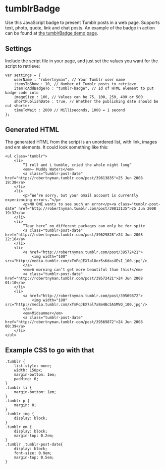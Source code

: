 # tumblrBadge #
Use this JavaScript badge to present Tumblr posts in a web page. Supports text, photo, quote, link and chat posts. An example of the badge in action can be found at [the tumblrBadge demo page](http://www.robertnyman.com/tumblrbadge/tumblr-example.html).

## Settings ##
Include the script file in your page, and just set the values you want for the script to retrieve:

```
var settings = {
	userName : "robertnyman", // Your Tumblr user name
	itemsToShow : 10, // Number of Tumblr posts to retrieve
	itemToAddBadgeTo : "tumblr-badge", // Id of HTML element to put badge code into
	imageSize : 100, // Values can be 75, 100, 250, 400 or 500
	shortPublishDate : true, // Whether the publishing date should be cut shorter
	timeToWait : 2000 // Milliseconds, 1000 = 1 second
};
```

## Generated HTML ##
The generated HTML from the script is an unordered list, with link, images and em elements. It could look something like this:

```
<ul class="tumblr">
	<li>
		“I roll and i tumble, cried the whole night long”
		<em>— Muddy Waters</em>
		<a class="tumblr-post-date" href="http://robertnyman.tumblr.com/post/39813835">25 Jun 2008 19:38</a>
	</li>
	<li>
		<p>“We’re sorry, but your Gmail account is currently experiencing errors.”</p>
		<p>NO ONE wants to see such an error</p><a class="tumblr-post-date" href="http://robertnyman.tumblr.com/post/39813135">25 Jun 2008 19:32</a>
	</li>
	<li>
		“Tear here” on different packages can only be for spite
		<a class="tumblr-post-date" href="http://robertnyman.tumblr.com/post/39629828">24 Jun 2008 12:16</a>
	</li>
	<li>
		<a href="http://robertnyman.tumblr.com/post/39572421">
			<img width="100" src="http://media.tumblr.com/xTmFqJEX7al8er5sKdasUEsI_100.jpg"/>
		</a>
		<em>A morning can’t get more beautiful than this!</em>
		<a class="tumblr-post-date" href="http://robertnyman.tumblr.com/post/39572421">24 Jun 2008 01:10</a>
	</li>
	<li>
		<a href="http://robertnyman.tumblr.com/post/39569872">
			<img width="100" src="http://media.tumblr.com/xTmFqJEX7al7a8m4Bc5ASMVQ_100.jpg"/>
		</a>
		<em>Midsummer</em>
		<a class="tumblr-post-date" href="http://robertnyman.tumblr.com/post/39569872">24 Jun 2008 00:39</a>
	</li>
</ul>
```


## Example CSS to go with that ##

```
.tumblr {
	list-style: none;
	width: 150px;
	margin-bottom: 1em;
	padding: 0;
}
.tumblr li {
	margin-bottom: 1em;
}
.tumblr p {
	margin: 0;
}
.tumblr img {
	display: block;
}
.tumblr em {
	display: block;
	margin-top: 0.2em;
}
.tumblr .tumblr-post-date{
	display: block;
	font-size: 0.9em;
	margin-top: 0.5em;
}
```
